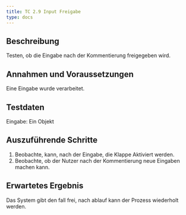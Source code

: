 ```yaml
---
title: TC 2.9 Input Freigabe
type: docs
---
```

## Beschreibung
Testen, ob die Eingabe nach der Kommentierung freigegeben wird.

## Annahmen und Voraussetzungen
Eine Eingabe wurde verarbeitet.

## Testdaten
Eingabe: Ein Objekt

## Auszuführende Schritte
1. Beobachte, kann, nach der Eingabe, die Klappe Aktiviert werden.
2. Beobachte, ob der Nutzer nach der Kommentierung neue Eingaben machen kann.

## Erwartetes Ergebnis
Das System gibt den fall frei, nach ablauf kann der Prozess wiederholt werden.